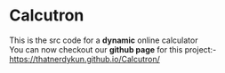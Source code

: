 # Calcutron
This is the src code for a **dynamic** online calculator <br>
You can now checkout our **github page** for this project:- https://thatnerdykun.github.io/Calcutron/

